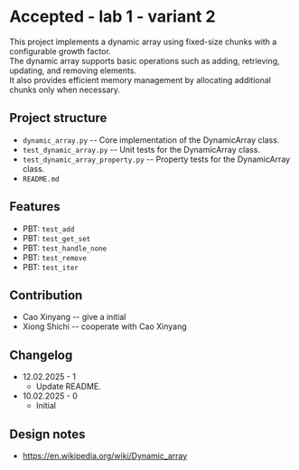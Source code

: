 # Accepted - lab 1 - variant 2

This project implements a dynamic array using fixed-size chunks with a configurable growth factor. <br>
The dynamic array supports basic operations such as adding, retrieving, updating, and removing elements. <br>
It also provides efficient memory management by allocating additional chunks only when necessary.

## Project structure

- `dynamic_array.py` -- Core implementation of the DynamicArray class.
- `test_dynamic_array.py` -- Unit tests for the DynamicArray class.
- `test_dynamic_array_property.py` -- Property tests for the DynamicArray class.
- `README.md`
## Features

- PBT: `test_add`
- PBT: `test_get_set`
- PBT: `test_handle_none`
- PBT: `test_remove`
- PBT: `test_iter`


## Contribution
- Cao Xinyang -- give a initial
- Xiong Shichi -- cooperate with Cao Xinyang

## Changelog


- 12.02.2025 - 1
  - Update README. 
- 10.02.2025 - 0
  - Initial

## Design notes

- https://en.wikipedia.org/wiki/Dynamic_array
